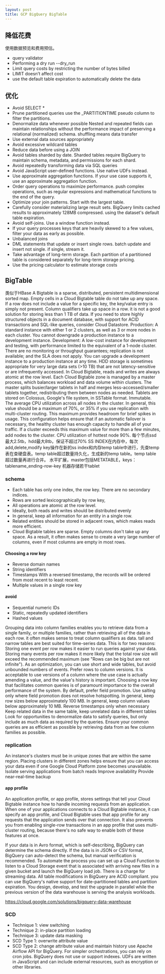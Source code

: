 ```yaml
---
layout: post
title: GCP BigQuery BigTable
---
```


## 降低花费

使用数据预览和费用预估。
- query validator 
- Performing a dry run --dry_run 
- Limit query costs by restricting the number of bytes billed
- LIMIT doesn’t affect cost
- use the default table expiration to automatically delete the data

## 优化

- Avoid SELECT *
- Prune partitioned queries use the _PARTITIONTIME pseudo column to filter the partitions.
- Denormalize data whenever possible Nested and repeated fields can maintain relationships without the performance impact of preserving a relational (normalized) schema. shuffling means data transfer
- Use external data sources appropriately
- Avoid excessive wildcard tables
- Reduce data before using a JOIN
- Avoid tables sharded by date. Sharded tables require BigQuery to maintain schema, metadata, and permissions for each shard. 
- Avoid repeatedly transforming data via SQL queries
- Avoid JavaScript user-defined functions. Use native UDFs instead.
- Use approximate aggregation functions. If your use case supports it, use an approximate aggregation function.
- Order query operations to maximize performance. push complex operations, such as regular expressions and mathematical functions to the end of the query.
- Optimize your join patterns. Start with the largest table.
- Carefully consider materializing large result sets. BigQuery limits cached results to approximately 128MB compressed. using the dataset's default table expiration.
- Avoid self-joins. Use a window function instead.
- If your query processes keys that are heavily skewed to a few values, filter your data as early as possible.
- Unbalanced joins
- DML statements that update or insert single rows. batch update and insert not single. if single, stream it.
- Take advantage of long-term storage. Each partition of a partitioned table is considered separately for long-term storage pricing.
- Use the pricing calculator to estimate storage costs

## BigTable
类似于HBase A Bigtable is a sparse, distributed, persistent multidimensional sorted map. Empty cells in a Cloud Bigtable table do not take up any space. If a row does not include a value for a specific key, the key/value entry is simply not present. Column qualifiers take up space in a row. it is not a good solution for storing less than 1 TB of data. If you need to store highly structured objects in a document database, with support for ACID transactions and SQL-like queries, consider Cloud Datastore.
Production: A standard instance with either 1 or 2 clusters, as well as 3 or more nodes in each cluster. You cannot downgrade a production instance to a development instance.
Development: A low-cost instance for development and testing, with performance limited to the equivalent of a 1-node cluster. There are no monitoring or throughput guarantees; replication is not available; and the SLA does not apply. You can upgrade a development instance to a production instance at any time.
HDD storage is sometimes appropriate for very large data sets (>10 TB) that are not latency-sensitive or are infrequently accessed.
In Cloud Bigtable, reads and writes are always atomic at the row level.
Each Cloud Bigtable zone is managed by a master process, which balances workload and data volume within clusters. The master splits busier/larger tablets in half and merges less-accessed/smaller tablets together, redistributing them between nodes as needed.
Tablets are stored on Colossus, Google's file system, in SSTable format. Immutable.
The average CPU utilization across all nodes in the cluster.
In general, this value should be a maximum of 70%, or 35% if you use replication with multi-cluster routing. This maximum provides headroom for brief spikes in usage. This configuration helps ensure that if an automatic failover is necessary, the healthy cluster has enough capacity to handle all of your traffic.
If a cluster exceeds this maximum value for more than a few minutes, add nodes to the cluster.
CPU utilization of hottest node 90%.
每个节点ssd最大2.5tb，hdd最大8tb，保证不超过70%
SS INDEX在内存中，每次add,delete,modify key操作在新的ss index和内存temp table中进行，先查temp表在查硬盘表。temp table超过数量持久化，生成新的temp table。temp table超过数量再进行合并。
水平扩展，master包括METATABLE，keys：tablename_ending-row-key
机器存储若干tablet

### schema
- Each table has only one index, the row key. There are no secondary indices.
- Rows are sorted lexicographically by row key,
- All operations are atomic at the row level.
- Ideally, both reads and writes should be distributed evenly 
- In general, keep all information for an entity in a single row.
- Related entities should be stored in adjacent rows, which makes reads more efficient.
- Cloud Bigtable tables are sparse. Empty columns don't take up any space. As a result, it often makes sense to create a very large number of columns, even if most columns are empty in most rows.

#### Choosing a row key
- Reverse domain names
- String identifiers
- Timestamps With a reversed timestamp, the records will be ordered from most recent to least recent.
- Multiple values in a single row key
#### avoid
- Sequential numeric IDs
- Static, repeatedly updated identifiers
- Hashed values

Grouping data into column families enables you to retrieve data from a single family, or multiple families, rather than retrieving all of the data in each row. it often makes sense to treat column qualifiers as data. tall and narrow tables are best suited for time-series data. This is for two reasons: Storing one event per row makes it easier to run queries against your data. Storing many events per row makes it more likely that the total row size will exceed the recommended maximum (see "Rows can be big but are not infinite"). As an optimization, you can use short and wide tables, but avoid unbounded numbers of events. 
Prefer rows to column versions. It is acceptable to use versions of a column where the use case is actually amending a value, and the value's history is important.
Choosing a row key that facilitates common queries is of paramount importance to the overall performance of the system.
By default, prefer field promotion. Use salting only where field promotion does not resolve hotspotting. 
In general, keep row sizes below approximately 100 MB. In general, keep column values below approximately 10 MB.
Reverse timestamps only when necessary
Keep related data in the same table, keep unrelated data in different tables
Look for opportunities to denormalize data to satisfy queries, but only include as much data as required by the queries.
Ensure your common queries are as efficient as possible by retrieving data from as few column families as possible.

### replication
An instance's clusters must be in unique zones that are within the same region. Placing clusters in different zones helps ensure that you can access your data even if one Google Cloud Platform zone becomes unavailable.
Isolate serving applications from batch reads
Improve availability
Provide near-real-time backup

#### app profile
An application profile, or app profile, stores settings that tell your Cloud Bigtable instance how to handle incoming requests from an application. When one of your applications connects to a Cloud Bigtable instance, it can specify an app profile, and Cloud Bigtable uses that app profile for any requests that the application sends over that connection.
It also prevents you from enabling single-row transactions in an app profile that uses multi-cluster routing, because there's no safe way to enable both of these features at once.

If your data is in Avro format, which is self-describing, BigQuery can determine the schema directly.
If the data is in JSON or CSV format, BigQuery can auto-detect the schema, but manual verification is recommended.
To automate the process you can set up a Cloud Function to listen to a Cloud Storage event that is associated with arriving new files in a given bucket and launch the BigQuery load job.
There is a charge for streaming data.
All table modifications in BigQuery are ACID compliant.
you can use BigQuery's native support for date-partitioned tables and partition expiration.
You design, develop, and test the upgrade in parallel while the previous version of the data warehouse is serving the analysis workloads.

https://cloud.google.com/solutions/bigquery-data-warehouse
### SCD
- Technique 1: view switching
- Technique 2: in-place partition loading
- Technique 3: update data masking
- SCD Type 1: overwrite attribute value
- SCD Type 2: change attribute value and maintain history
use Apache Airflow API for BigQuery. For simpler orchestrations, you can rely on cron jobs. 
BigQuery does not use or support indexes. UDFs are written in JavaScript and can include external resources, such as encryption or other libraries.
